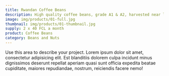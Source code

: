 ```yaml
---
title: Rwandan Coffee Beans
description: High quality coffee beans, grade A1 & A2, harvested near lake Kivu, Rwanda.
image: img/products/01-full.jpg
thumbnail: img/products/01-thumbnail.jpg
supply: 2 x 40 FCL a month
product: Coffee Beans
category: Beans and Nuts
---
```

Use this area to describe your project. Lorem ipsum dolor sit amet, consectetur adipisicing elit. Est blanditiis dolorem culpa incidunt minus dignissimos deserunt repellat aperiam quasi sunt officia expedita beatae cupiditate, maiores repudiandae, nostrum, reiciendis facere nemo!
